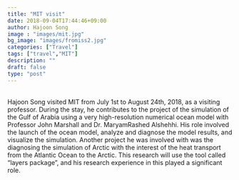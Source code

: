 ```yaml
---
title: "MIT visit"
date: 2018-09-04T17:44:46+09:00
author: Hajoon Song
image : "images/mit.jpg"
bg_image: "images/fromiss2.jpg"
categories: ["Travel"]
tags: ["travel","MIT"]
description: ""
draft: false
type: "post"
---
```


<br>
Hajoon Song visited MIT from July 1st to August 24th, 2018, as a visiting professor.
During the stay, he contributes to the project of the simulation of the Gulf of Arabia using a very high-resolution numerical ocean model with Professor John Marshall and Dr. MaryamRashed Alshehhi.
His role involved the launch of the ocean model, analyze and diagnose the model results, and visualize the simulation.
Another project he was involved with was the diagnosing the simulation of Arctic with
the interest of the heat transport from the Atlantic Ocean to the Arctic. This research will use the tool called “layers package”, and his research experience in this played a significant role.
